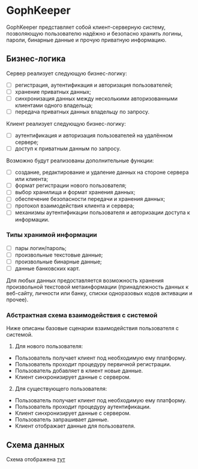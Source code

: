 # GophKeeper

GophKeeper представляет собой клиент-серверную систему, позволяющую пользователю надёжно и безопасно хранить логины, пароли, бинарные данные и прочую приватную информацию.

## Бизнес-логика

Сервер реализует следующую бизнес-логику:

- [ ] регистрация, аутентификация и авторизация пользователей;
- [ ] хранение приватных данных;
- [ ] синхронизация данных между несколькими авторизованными клиентами одного владельца;
- [ ] передача приватных данных владельцу по запросу.

Клиент реализует следующую бизнес-логику:

- [ ] аутентификация и авторизация пользователей на удалённом сервере;
- [ ] доступ к приватным данным по запросу.

Возможно будут реализованы дополнительные функции:

- [ ] создание, редактирование и удаление данных на стороне сервера или клиента;
- [ ] формат регистрации нового пользователя;
- [ ] выбор хранилища и формат хранения данных;
- [ ] обеспечение безопасности передачи и хранения данных;
- [ ] протокол взаимодействия клиента и сервера;
- [ ] механизмы аутентификации пользователя и авторизации доступа к информации.

### Типы хранимой информации

- [ ] пары логин/пароль;
- [ ] произвольные текстовые данные;
- [ ] произвольные бинарные данные;
- [ ] данные банковских карт.

Для любых данных предоставляется возможность хранения произвольной текстовой метаинформации (принадлежность данных к веб-сайту, личности или банку, списки одноразовых кодов активации и прочее).

### Абстрактная схема взаимодействия с системой

Ниже описаны базовые сценарии взаимодействия пользователя с системой. 

1. Для нового пользователя:
  - Пользователь получает клиент под необходимую ему платформу.
  - Пользователь проходит процедуру первичной регистрации.
  - Пользователь добавляет в клиент новые данные.
  - Клиент синхронизирует данные с сервером.

2. Для существующего пользователя:
  - Пользователь получает клиент под необходимую ему платформу.
  - Пользователь проходит процедуру аутентификации.
  - Клиент синхронизирует данные с сервером.
  - Пользователь запрашивает данные.
  - Клиент отображает данные для пользователя.

## Схема данных 

Схема отображена [тут](https://dbdiagram.io/d/gophkeeper-654cdf347d8bbd6465d9df6b)
